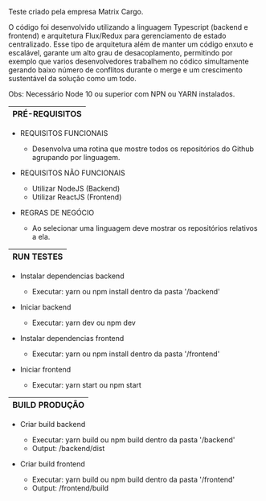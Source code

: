Teste criado pela empresa Matrix Cargo.

O código foi desenvolvido utilizando a linguagem Typescript (backend e frontend) e arquitetura Flux/Redux para gerenciamento de estado centralizado. Esse tipo de arquitetura além de manter um código enxuto e escalável, garante um alto grau de desacoplamento, permitindo por exemplo que varios desenvolvedores trabalhem no códico simultamente gerando baixo número de conflitos durante o merge e um crescimento sustentável da solução como um todo.

Obs: Necessário Node 10 ou superior com NPN ou YARN instalados.

| PRÉ-REQUISITOS
|---------------

  * REQUISITOS FUNCIONAIS
    - Desenvolva uma rotina que mostre todos os repositórios do Github agrupando por linguagem.

  * REQUISITOS NÃO FUNCIONAIS
    - Utilizar NodeJS (Backend)
    - Utilizar ReactJS (Frontend)

  * REGRAS DE NEGÓCIO
    - Ao selecionar uma linguagem deve mostrar os repositórios relativos a ela.


| RUN TESTES
|---------------

  * Instalar dependencias backend
    - Executar: yarn ou npm install dentro da pasta '/backend'

  * Iniciar backend
    - Executar: yarn dev ou npm dev

  * Instalar dependencias frontend
    - Executar: yarn ou npm install dentro da pasta '/frontend'

  * Iniciar frontend
    - Executar: yarn start ou npm start


| BUILD PRODUÇÃO
|---------------

  * Criar build backend
    - Executar: yarn build ou npm build dentro da pasta '/backend'
    - Output: /backend/dist

  * Criar build frontend
    - Executar: yarn build ou npm build dentro da pasta '/frontend'
    - Output: /frontend/build
